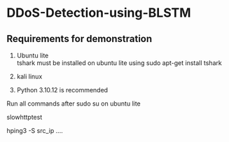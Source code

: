 # DDoS-Detection-using-BLSTM
## Requirements for demonstration
1. Ubuntu lite  
tshark must be installed on ubuntu lite using sudo apt-get install tshark

2. kali linux
   
3. Python 3.10.12 is recommended

Run all commands after sudo su on ubuntu lite

slowhttptest  

hping3 -S src_ip ....










